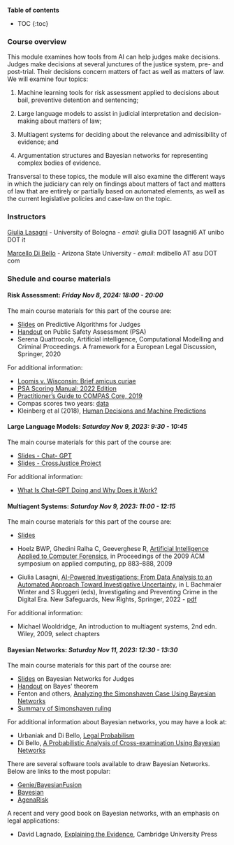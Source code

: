 **Table of contents** 
* TOC
{:toc}


### Course overview

This module examines how tools from AI can help judges make decisions.  Judges make decisions at several junctures of 
the justice system, pre- and post-trial. Their decisions concern matters of fact as well as matters of law. 
We will examine four topics:

  1. Machine learning tools for risk assessment applied to decisions about bail, preventive detention and sentencing;

  2. Large language models to assist in judicial interpretation and decision-making about matters of law;  

  3. Multiagent systems for deciding about the relevance and admissibility of evidence; and

  4. Argumentation structures and Bayesian networks for representing complex bodies of evidence.

Transversal to these topics, the module will also examine the different ways in which the judiciary 
can rely on findings about matters of fact and matters of law that are entirely or partially based on automated elements, 
as well as the current legislative policies and case-law on the topic.

### Instructors

[Giulia Lasagni][GL] - University of Bologna - *email*: giulia DOT lasagni6 AT unibo DOT it

[Marcello Di Bello][MDB] - Arizona State University - *email*: mdibello AT asu DOT com

[GL]: https://www.unibo.it/sitoweb/giulia.lasagni6/en
[MDB]: https://www.marcellodibello.com

### Shedule and course materials

#### Risk Assessment: *Friday Nov 8, 2024: 18:00 - 20:00*   

The main course materials for this part of the course are:

-  [Slides][SlidesRisk] on Predictive Algorithms for Judges 
-  [Handout][PSAHandout] on Public Safety Assessment (PSA)
-  Serena Quattrocolo, Artificial intelligence, Computational Modelling and Criminal Proceedings. A framework for a European Legal Discussion, Springer, 2020 

[SlidesRisk]: https://www.marcellodibello.com/AI-for-judges/UPDATED-PredictiveAlgo.pdf

For additional information:

-  [Loomis v. Wisconsin: Brief amicus curiae][LW]                    
-  [PSA Scoring Manual: 2022 Edition][PSA]                           
-  [Practitioner’s Guide to COMPAS Core, 2019][COMPAS]   
-  Compas scores two years: [data][data]
-  Kleinberg et al (2018), [Human Decisions and Machine Predictions][HumanMachine]

[LW]: https://www.scotusblog.com/wp-content/uploads/2017/05/16-6387-CVSG-Loomis-AC-Pet.pdf
[PSA]: https://advancingpretrial.org/improving-pretrial-justice/appr-resources/psa-scoring-manual-2022-edition/
[COMPAS]: https://www.equivant.com/practitioners-guide-to-compas-core/
[PSAHandout]: https://www.marcellodibello.com/AI-for-judges/PSA.pdf
[data]: https://www.marcellodibello.com/AI-for-judges/compas-scores-two-years.csv
[HumanMachine]: https://www.nber.org/papers/w23180

#### Large Language Models:  *Saturday Nov 9, 2023: 9:30 - 10:45*   

The main course materials for this part of the course are:

-  [Slides - Chat- GPT][LLM]
-  [Slides - CrossJustice Project][CrossJustice]

[LLM]: https://www.marcellodibello.com/AI-for-judges/ChatGPT-Judges.pdf
[CrossJustice]: https://www.marcellodibello.com/AI-for-judges/cross-justice-facilex.pdf


For additional information:

- [What Is Chat-GPT Doing and Why Does it Work?][GPT]

[GPT]: https://writings.stephenwolfram.com/2023/02/what-is-chatgpt-doing-and-why-does-it-work/


#### Multiagent Systems:  *Saturday Nov 9, 2023: 11:00 - 12:15*   


The main course materials for this part of the course are:

-  [Slides][SlidesMulti] 

[SlidesMulti]: https://www.marcellodibello.com/AI-for-judges/Lasagni-Multi-Nov2022.pdf

-  Hoelz BWP, Ghedini Ralha C, Geeverghese R,  [Artificial Intelligence Applied to Computer Forensics][Hoelz], in Proceedings of the 2009 ACM symposium on applied computing, pp 883–888, 2009 

-  Giulia Lasagni, [AI-Powered Investigations: From Data Analysis to an Automated Approach Toward Investigative Uncertainty][Lasagni], in L Bachmaier Winter and S Ruggeri (eds), Investigating and Preventing Crime in the Digital Era. New Safeguards, New Rights, Springer, 2022 - [pdf][LasagniPDF]

For additional information:

-  Michael Wooldridge, An introduction to multiagent systems, 2nd edn. Wiley, 2009, select chapters 

[Hoelz]: https://dl.acm.org/doi/abs/10.1145/1529282.1529471 
[Lasagni]: https://link.springer.com/book/9783031139512 
[LasagniPDF]: https://www.marcellodibello.com/AI-for-judges/LasagniAI-Powered-Investigations.pdf


#### Bayesian Networks: *Saturday Nov 11, 2023: 12:30 - 13:30* 

The main course materials for this part of the course are:

- [Slides][SlidesNets] on Bayesian Networks for Judges
- [Handout][Bayes] on Bayes' theorem
- Fenton and others, [Analyzing the Simonshaven Case Using Bayesian Networks][S]
- [Summary of Simonshaven ruling](https://www.marcellodibello.com/AI-for-judges/Case-Simonshaven.pdf) 

For additional information about Bayesian networks, you may have a look at:

- Urbaniak and Di Bello, [Legal Probabilism][LP]                                           
- Di Bello, [A Probabilistic Analysis of Cross-examination Using Bayesian Networks][C]

[SlidesNets]: https://www.marcellodibello.com/AI-for-judges/BayesNetsAIJudges.pdf
[Bayes]: https://www.marcellodibello.com/AI-for-judges/BayesTheorem-handout.pdf
[LP]: https://plato.stanford.edu/entries/legal-probabilism/
[S]: https://onlinelibrary.wiley.com/doi/full/10.1111/tops.12417
[C]: https://onlinelibrary.wiley.com/doi/abs/10.1111/phis.12209

There are several software tools available to draw Bayesian Networks. Below are links to the most popular:
- [Genie/BayesianFusion](https://www.bayesfusion.com/)
- [Bayesian](https://www.bayesia.com/)
- [AgenaRisk](https://www.agenarisk.com/)

A recent and very good book on Bayesian networks, with an emphasis on legal applications:

- David Lagnado, [Explaining the Evidence](https://www.cambridge.org/core/books/explaining-the-evidence/75C56BD5E76D8C49F2B84A1E64137A1A), Cambridge University Press




